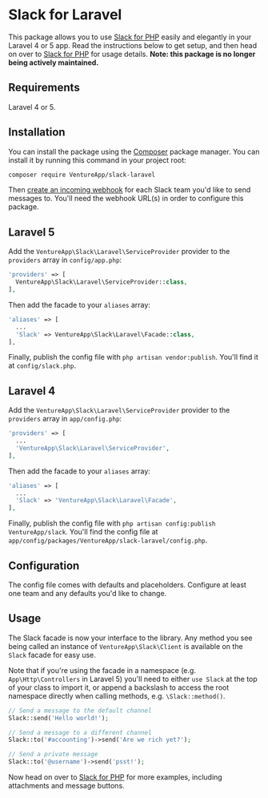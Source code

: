 # Slack for Laravel

This package allows you to use [Slack for PHP](https://github.com/VentureApp/slack) easily and elegantly in your Laravel 4 or 5 app. Read the instructions below to get setup, and then head on over to [Slack for PHP](https://github.com/VentureApp/slack) for usage details. **Note: this package is no longer being actively maintained.**

## Requirements

Laravel 4 or 5.

## Installation

You can install the package using the [Composer](https://getcomposer.org/) package manager. You can install it by running this command in your project root:

```sh
composer require VentureApp/slack-laravel
```

Then [create an incoming webhook](https://my.slack.com/services/new/incoming-webhook) for each Slack team you'd like to send messages to. You'll need the webhook URL(s) in order to configure this package.

## Laravel 5

Add the `VentureApp\Slack\Laravel\ServiceProvider` provider to the `providers` array in `config/app.php`:

```php
'providers' => [
  VentureApp\Slack\Laravel\ServiceProvider::class,
],
```

Then add the facade to your `aliases` array:

```php
'aliases' => [
  ...
  'Slack' => VentureApp\Slack\Laravel\Facade::class,
],
```

Finally, publish the config file with `php artisan vendor:publish`. You'll find it at `config/slack.php`.

## Laravel 4

Add the `VentureApp\Slack\Laravel\ServiceProvider` provider to the `providers` array in `app/config.php`:

```php
'providers' => [
  ...
  'VentureApp\Slack\Laravel\ServiceProvider',
],
```

Then add the facade to your `aliases` array:

```php
'aliases' => [
  ...
  'Slack' => 'VentureApp\Slack\Laravel\Facade',
],
```

Finally, publish the config file with `php artisan config:publish VentureApp/slack`. You'll find the config file at `app/config/packages/VentureApp/slack-laravel/config.php`.

## Configuration

The config file comes with defaults and placeholders. Configure at least one team and any defaults you'd like to change.

## Usage

The Slack facade is now your interface to the library. Any method you see being called an instance of `VentureApp\Slack\Client` is available on the `Slack` facade for easy use.

Note that if you're using the facade in a namespace (e.g. `App\Http\Controllers` in Laravel 5) you'll need to either `use Slack` at the top of your class to import it, or append a backslash to access the root namespace directly when calling methods, e.g. `\Slack::method()`.

```php
// Send a message to the default channel
Slack::send('Hello world!');

// Send a message to a different channel
Slack::to('#accounting')->send('Are we rich yet?');

// Send a private message
Slack::to('@username')->send('psst!');
```

Now head on over to [Slack for PHP](https://github.com/VentureApp/slack) for more examples, including attachments and message buttons.

